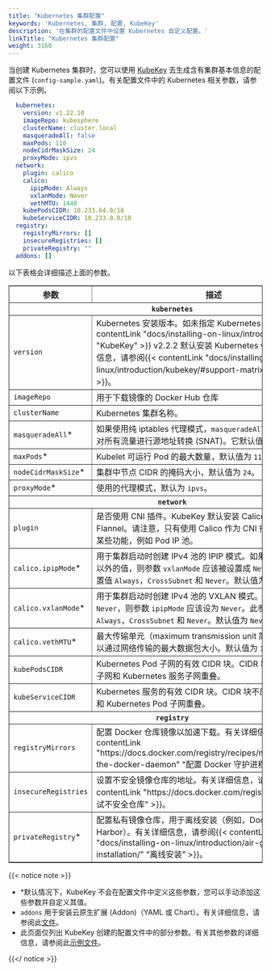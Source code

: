 ```yaml
---
title: "Kubernetes 集群配置"
keywords: 'Kubernetes, 集群, 配置, KubeKey'
description: '在集群的配置文件中设置 Kubernetes 自定义配置。'
linkTitle: "Kubernetes 集群配置"
weight: 3160
---
```


当创建 Kubernetes 集群时，您可以使用 [KubeKey](../kubekey/) 去生成含有集群基本信息的配置文件 (`config-sample.yaml`)。有关配置文件中的 Kubernetes 相关参数，请参阅以下示例。

```yaml
  kubernetes:
    version: v1.22.10
    imageRepo: kubesphere
    clusterName: cluster.local
    masqueradeAll: false
    maxPods: 110
    nodeCidrMaskSize: 24
    proxyMode: ipvs
  network:
    plugin: calico
    calico:
      ipipMode: Always
      vxlanMode: Never
      vethMTU: 1440
    kubePodsCIDR: 10.233.64.0/18
    kubeServiceCIDR: 10.233.0.0/18
  registry:
    registryMirrors: []
    insecureRegistries: []
    privateRegistry: ""
  addons: []
```

以下表格会详细描述上面的参数。

  <table border="1">
   <tbody>
   <tr>
     <th width='140'>参数</th>
     <th>描述</th>
   </tr>
   <tr>
     <th colSpan='2'><code>kubernetes</code></th>
   </tr>
   <tr>
     <td><code>version</code></td>
     <td>Kubernetes 安装版本。如未指定 Kubernetes 版本，{{< contentLink "docs/installing-on-linux/introduction/kubekey" "KubeKey" >}} v2.2.2 默认安装 Kubernetes v1.23.7。有关更多信息，请参阅{{< contentLink "docs/installing-on-linux/introduction/kubekey/#support-matrix" "支持矩阵" >}}。</td>
   </tr>
   <tr>
     <td><code>imageRepo</code></td>
     <td>用于下载镜像的 Docker Hub 仓库</td>
   </tr>
   <tr>
     <td><code>clusterName</code></td>
     <td>Kubernetes 集群名称。</td>
   </tr>
   <tr>
     <td><code>masqueradeAll</code>*</td>
       <td>如果使用纯 iptables 代理模式，<code>masqueradeAll</code> 即让 kube-proxy 对所有流量进行源地址转换 (SNAT)。它默认值为 <code>false</code>。</td>
   </tr>
   <tr>
     <td><code>maxPods</code>*</td>
     <td>Kubelet 可运行 Pod 的最大数量，默认值为 <code>110</code>。</td>
   </tr>
   <tr>
     <td><code>nodeCidrMaskSize</code>*</td>
     <td>集群中节点 CIDR 的掩码大小，默认值为 <code>24</code>。</td>
   </tr>
   <tr>
     <td><code>proxyMode</code>*</td>
     <td>使用的代理模式，默认为 <code>ipvs</code>。</td>
   </tr>
   <tr>
     <th colSpan='2'><code>network</code></th>
   </tr>
   <tr>
     <td><code>plugin</code></td>
     <td>是否使用 CNI 插件。KubeKey 默认安装 Calico，您也可以指定为 Flannel。请注意，只有使用 Calico 作为 CNI 插件时，才能使用某些功能，例如 Pod IP 池。</td>
   </tr>
   <tr>
     <td><code>calico.ipipMode</code>*</td>
       <td>用于集群启动时创建 IPv4 池的 IPIP 模式。如果值设置除 <code>Never</code> 以外的值，则参数 <code>vxlanMode</code> 应该被设置成 <code>Never</code>。此参数允许设置值 <code>Always</code>，<code>CrossSubnet</code> 和 <code>Never</code>。默认值为 <code>Always</code>。
       </td>
   </tr>
   <tr>
     <td><code>calico.vxlanMode</code>*</td>
       <td>用于集群启动时创建 IPv4 池的 VXLAN 模式。如果该值不设为 <code>Never</code>，则参数 <code>ipipMode</code> 应该设为 <code>Never</code>。此参数允许设置值 <code>Always</code>，<code>CrossSubnet</code> 和 <code>Never</code>。默认值为 <code>Never</code>。</td>
   </tr>
   <tr>
     <td><code>calico.vethMTU</code>*</td>
     <td>最大传输单元（maximum transmission unit 简称 MTU）设置可以通过网络传输的最大数据包大小。默认值为 <code>1440</code>。</td>
   </tr>
   <tr>
     <td><code>kubePodsCIDR</code></td>
     <td>Kubernetes Pod 子网的有效 CIDR 块。CIDR 块不应与您的节点子网和 Kubernetes 服务子网重叠。</td>
   </tr>
   <tr>
     <td><code>kubeServiceCIDR</code></td>
     <td>Kubernetes 服务的有效 CIDR 块。CIDR 块不应与您的节点子网和 Kubernetes Pod 子网重叠。</td>
   </tr>
   <tr>
     <th colSpan='2'><code>registry</code></th>
   </tr>
   <tr>
     <td><code>registryMirrors</code></td>
     <td>配置 Docker 仓库镜像以加速下载。有关详细信息，请参阅{{< contentLink "https://docs.docker.com/registry/recipes/mirror/#configure-the-docker-daemon" "配置 Docker 守护进程" >}}。</td>
   </tr>
   <tr>
     <td><code>insecureRegistries</code></td>
     <td>设置不安全镜像仓库的地址。有关详细信息，请参阅{{< contentLink "https://docs.docker.com/registry/insecure/" "测试不安全仓库" >}}。</td>
   </tr>
   <tr>
     <td><code>privateRegistry</code>*</td>
     <td>配置私有镜像仓库，用于离线安装（例如，Docker 本地仓库或 Harbor）。有关详细信息，请参阅{{< contentLink "docs/installing-on-linux/introduction/air-gapped-installation/" "离线安装" >}}。</td>
   </tr> 
   </tbody>
   </table>




{{< notice note >}}

- \*默认情况下，KubeKey 不会在配置文件中定义这些参数，您可以手动添加这些参数并自定义其值。
- `addons` 用于安装云原生扩展 (Addon)（YAML 或 Chart）。有关详细信息，请参阅此[文件](https://github.com/kubesphere/kubekey/blob/release-2.2/docs/addons.md)。
- 此页面仅列出 KubeKey 创建的配置文件中的部分参数。有关其他参数的详细信息，请参阅此[示例文件](https://github.com/kubesphere/kubekey/blob/release-2.2/docs/config-example.md)。

{{</ notice >}} 

